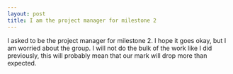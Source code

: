 ```yaml
---
layout: post
title: I am the project manager for milestone 2
---
```


I asked to be the project manager for milestone 2. I hope it goes okay, but I am worried about the group.
I will not do the bulk of the work like I did previously, this will probably mean that our mark will drop more than expected.
